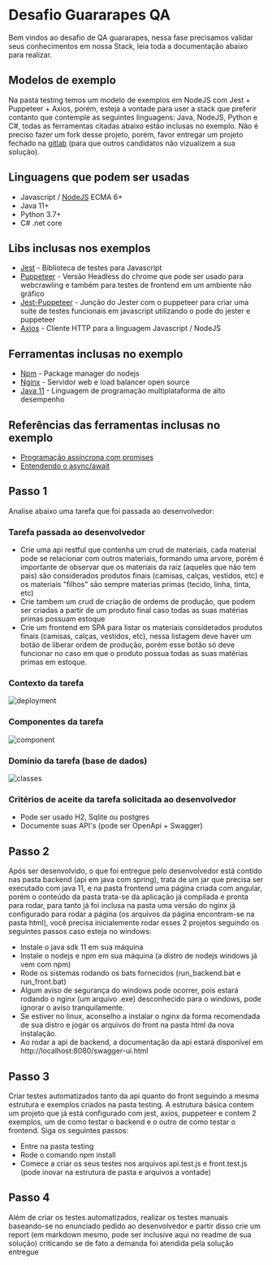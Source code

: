 # Desafio Guararapes QA

Bem vindos ao desafio de QA guararapes, nessa fase precisamos validar seus conhecimentos em nossa Stack, leia toda a documentação abaixo para realizar.

## Modelos de exemplo

Na pasta testing temos um modelo de exemplos em NodeJS com Jest + Puppeteer + Axios, porém, esteja a vontade para user a stack que preferir contanto que contemple as seguintes linguagens: Java, NodeJS, Python e C#, todas as ferramentas citadas abaixo estão inclusas no exemplo. Não é preciso fazer um fork desse projeto, porém, favor entregar um projeto fechado na [gitlab](http://gitlab.com) (para que outros candidatos não vizualizem a sua solução).

## Linguagens que podem ser usadas

* Javascript / [NodeJS](https://nodejs.org/en/) ECMA 6+
* Java 11+
* Python 3.7+
* C# .net core

## Libs inclusas nos exemplos

* [Jest](https://jestjs.io/docs/en/getting-started.html)  - Biblioteca de testes para Javascript
* [Puppeteer](https://github.com/puppeteer/puppeteer) - Versão Headless do chrome que pode ser usado para webcrawling e também para testes de frontend em um ambiente não gráfico
* [Jest-Puppeteer](https://jestjs.io/docs/en/puppeteer) - Junção do Jester com o puppeteer para criar uma suite de testes funcionais em javascript utilizando o pode do jester e puppeteer
* [Axios](https://github.com/axios/axios) - Cliente HTTP para a linguagem Javascript / NodeJS

## Ferramentas inclusas no exemplo

* [Npm](https://www.npmjs.com/) - Package manager do nodejs
* [Nginx](https://www.nginx.com/) - Servidor web e load balancer open source
* [Java 11](https://www.oracle.com/java/technologies/javase-jdk11-downloads.html) - Linguagem de programação multiplataforma de alto desempenho

## Referências das ferramentas inclusas no exemplo
* [Programação assíncrona com promises](https://www.luiztools.com.br/post/programacao-assincrona-em-nodejs-callbacks-e-promises/?gclid=CjwKCAjw_sn8BRBrEiwAnUGJDg62JV4zz3ib3xS9_khlv0ju4O2PM8PhKNsihwrXe9gB8Y_oSUZMmRoCLLIQAvD_BwE)
* [Entendendo o async/await](https://tableless.com.br/entendendo-o-async-e-o-await-em-javascript/)

## Passo 1

Analise abaixo uma tarefa que foi passada ao desenvolvedor:

### Tarefa passada ao desenvolvedor

* Crie uma api restful que contenha um crud de materiais, cada material pode se relacionar com outros materiais, formando uma arvore, porém é importante de observar que os materiais da raiz (aqueles que não tem pais) são considerados produtos finais (camisas, calças, vestidos, etc) e os materiais "filhos" são sempre materias primas (tecido, linha, tinta, etc)
* Crie tambem um crud de criação de ordems de produção, que podem ser criadas a partir de um produto final caso todas as suas matérias primas possuam estoque
* Crie um frontend em SPA para listar os materiais considerados produtos finais (camisas, calças, vestidos, etc), nessa listagem deve haver um botão de liberar ordem de produção, porém esse botão só deve funcionar no caso em que o produto possua todas as suas matérias primas em estoque.

### Contexto da tarefa

![deployment](out/uml/deployment/context.png)

### Componentes da tarefa

![component](out/uml/component/components.png)

### Domínio da tarefa (base de dados)

![classes](out/uml/code/code.png)

### Critérios de aceite da tarefa solicitada ao desenvolvedor

* Pode ser usado H2, Sqlite ou postgres
* Documente suas API's (pode ser OpenApi + Swagger)

## Passo 2

Após ser desenvolvido, o que foi entregue pelo desenvolvedor está contido nas pasta backend (api em java com spring), trata de um jar que precisa ser executado com java 11, e na pasta frontend uma página criada com angular, porém o conteúdo da pasta trata-se da aplicação já compilada e pronta para rodar, para tanto já foi inclusa na pasta uma versão do nginx já configurado para rodar a página (os arquivos da página encontram-se na pasta html), você precisa inicialemente rodar esses 2 projetos seguindo os seguintes passos caso esteja no windows:

* Instale o java sdk 11 em sua máquina
* Instale o nodejs e npm em sua máquina (a distro de nodejs windows já vem com npm)
* Rode os sistemas rodando os bats fornecidos (run_backend.bat e run_front.bat)
* Algum aviso de segurança do windows pode ocorrer, pois estará rodando o nginx (um arquivo .exe) desconhecido para o windows, pode ignorar o aviso tranquilamente.
* Se estiver no linux, aconselho a instalar o nginx da forma recomendada de sua distro e jogar os arquivos do front na pasta html da nova instalação.
* Ao rodar a api de backend, a documentação da api estará disponível em http://localhost:8080/swagger-ui.html

## Passo 3

Criar testes automatizados tanto da api quanto do front seguindo a mesma estrutura e exemplos criados na pasta testing. A estrutura básica contem um projeto que já está configurado com jest, axios, puppeteer e contem 2 exemplos, um de como testar o backend e o outro de como testar o frontend. Siga os seguintes passos:

* Entre na pasta testing
* Rode o comando npm install
* Comece a criar os seus testes nos arquivos api.test.js e front.test.js (pode inovar na estrutura de pasta e arquivos a vontade)

## Passo 4

Além de criar os testes automatizados, realizar os testes manuais baseando-se no enunciado pedido ao desenvolvedor e partir disso crie um report (em markdown mesmo, pode ser inclusive aqui no readme de sua solução) criticando se de fato a demanda foi atendida pela solução entregue
